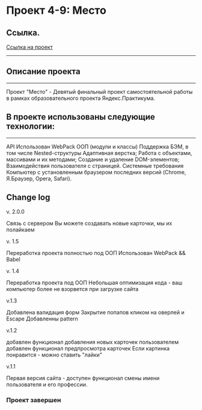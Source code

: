 # Проект 4-9: Место

## Ссылка.
[Ссылка на проект ](https://beerbear0.github.io/mesto/index.html)

---
## Описание проекта
---
Проект "Место" - Девятый финальный проект самостоятельной работы в рамках образовательного проекта Яндекс.Практикума.

## В проекте использованы следующие технологии:
---
API
Использован WebPack
ООП (модули и классы)
Поддержка БЭМ, в том числе Nested-структуры
Адаптивная верстка;
Работа с объектами, массивами и их методами;
Создание и удаление DOM-элементов;
Взаимодействия пользователя с страницей.
Cистемные требования
Компьютер с установленным браузером последних версий (Chrome, Я.Браузер, Opera, Safari).

## Change log
v. 2.0.0

Связь с сервером
Вы можете создавать новые карточки, мы их полайкаем

v. 1.5

Переработка проекта полностью под ООП
Использован WebPack && Babel

v. 1.4

Переработка проекта под ООП
Небольшая оптимизация кода - ваш компьютер более не взорвется при загрузке сайта

v.1.3

Добавлена валидация форм
Закрытие попапов кликом на оверлей и Escape
Добавленны pattern

v.1.2

добавлен функционал добавления новых карточек пользователем
добавлен функционал предпросмотра карточек
Если картинка понравится - можно ставить "лайки"

v.1.1

Первая версия сайта - доступен функционал смены имени пользователя и его профессии.

### Проект завершен 
